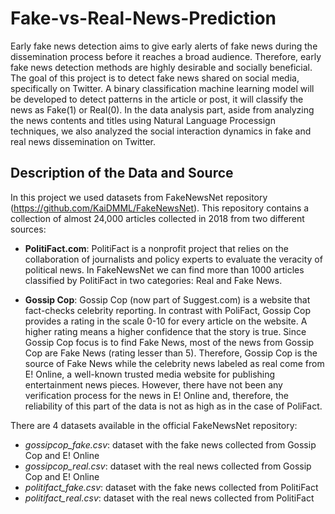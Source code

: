# Fake-vs-Real-News-Prediction
Early fake news detection aims to give early alerts of fake news during the dissemination process before it reaches a broad audience. Therefore, early fake news detection methods are highly desirable and socially beneficial.  The goal of this project is to detect fake news shared on social media, specifically on Twitter. A binary classification machine learning model will be developed to detect patterns in the article or post, it will classify the news as Fake(1) or Real(0).   In the data analysis part, aside from analyzing the news contents and titles using Natural Language Processign techniques, we also analyzed the social interaction dynamics in fake and real news dissemination on Twitter.

## Description of the Data and Source
In this project we used datasets from FakeNewsNet repository (https://github.com/KaiDMML/FakeNewsNet). This repository contains a collection of almost 24,000 articles collected in 2018 from two different sources:

* __PolitiFact.com__: PolitiFact is a nonprofit project that relies on the collaboration of journalists and policy experts to evaluate the veracity of political news. In FakeNewsNet we can find more than 1000 articles classified by PolitiFact in two categories: Real and Fake News.


* __Gossip Cop__: Gossip Cop (now part of Suggest.com) is a website that fact-checks celebrity reporting. In contrast with PoliFact, Gossip Cop provides a rating in the scale 0-10 for every article on the website. A higher rating means a higher confidence that the story is true. Since Gossip Cop focus is to find Fake News, most of the news from Gossip Cop are Fake News (rating lesser than 5). Therefore, Gossip Cop is the source of Fake News while the celebrity news labeled as real come from E! Online, a well-known trusted media website for publishing entertainment news pieces. However, there have not been any verification process for the news in E! Online and, therefore, the reliability of this part of the data is not as high as in the case of PoliFact.

There are 4 datasets available in the official FakeNewsNet repository:
* *gossipcop_fake.csv*: dataset with the fake news collected from Gossip Cop and E! Online
* *gossipcop_real.csv*: dataset with the real news collected from Gossip Cop and E! Online
* *politifact_fake.csv*: dataset with the fake news collected from PolitiFact
* *politifact_real.csv*: dataset with the real news collected from PolitiFact
